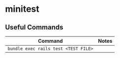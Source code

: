 # minitest



## Useful Commands

| Command | Notes |
|---------|-------|
|`bundle exec rails test <TEST FILE>` | |
